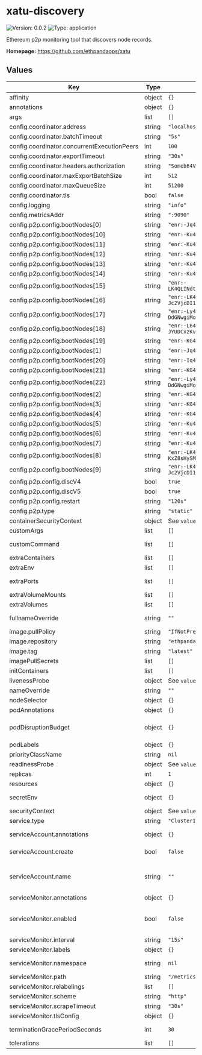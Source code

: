 
# xatu-discovery

![Version: 0.0.2](https://img.shields.io/badge/Version-0.0.2-informational?style=flat-square) ![Type: application](https://img.shields.io/badge/Type-application-informational?style=flat-square)

Ethereum p2p monitoring tool that discovers node records.

**Homepage:** <https://github.com/ethpandaops/xatu>

## Values

| Key | Type | Default | Description |
|-----|------|---------|-------------|
| affinity | object | `{}` | Affinity configuration for pods |
| annotations | object | `{}` | Annotations for the Deployment |
| args | list | `[]` | Command arguments |
| config.coordinator.address | string | `"localhost:8080"` |  |
| config.coordinator.batchTimeout | string | `"5s"` |  |
| config.coordinator.concurrentExecutionPeers | int | `100` |  |
| config.coordinator.exportTimeout | string | `"30s"` |  |
| config.coordinator.headers.authorization | string | `"Someb64Value"` |  |
| config.coordinator.maxExportBatchSize | int | `512` |  |
| config.coordinator.maxQueueSize | int | `51200` |  |
| config.coordinator.tls | bool | `false` |  |
| config.logging | string | `"info"` |  |
| config.metricsAddr | string | `":9090"` |  |
| config.p2p.config.bootNodes[0] | string | `"enr:-Jq4QItoFUuug_n_qbYbU0OY04-np2wT8rUCauOOXNi0H3BWbDj-zbfZb7otA7jZ6flbBpx1LNZK2TDebZ9dEKx84LYBhGV0aDKQtTA_KgEAAAD__________4JpZIJ2NIJpcISsaa0ZiXNlY3AyNTZrMaEDHAD2JKYevx89W0CcFJFiskdcEzkH_Wdv9iW42qLK79ODdWRwgiMo"` |  |
| config.p2p.config.bootNodes[10] | string | `"enr:-Ku4QHqVeJ8PPICcWk1vSn_XcSkjOkNiTg6Fmii5j6vUQgvzMc9L1goFnLKgXqBJspJjIsB91LTOleFmyWWrFVATGngBh2F0dG5ldHOIAAAAAAAAAACEZXRoMpC1MD8qAAAAAP__________gmlkgnY0gmlwhAMRHkWJc2VjcDI1NmsxoQKLVXFOhp2uX6jeT0DvvDpPcU8FWMjQdR4wMuORMhpX24N1ZHCCIyg"` |  |
| config.p2p.config.bootNodes[11] | string | `"enr:-Ku4QG-2_Md3sZIAUebGYT6g0SMskIml77l6yR-M_JXc-UdNHCmHQeOiMLbylPejyJsdAPsTHJyjJB2sYGDLe0dn8uYBh2F0dG5ldHOIAAAAAAAAAACEZXRoMpC1MD8qAAAAAP__________gmlkgnY0gmlwhBLY-NyJc2VjcDI1NmsxoQORcM6e19T1T9gi7jxEZjk_sjVLGFscUNqAY9obgZaxbIN1ZHCCIyg"` |  |
| config.p2p.config.bootNodes[12] | string | `"enr:-Ku4QPn5eVhcoF1opaFEvg1b6JNFD2rqVkHQ8HApOKK61OIcIXD127bKWgAtbwI7pnxx6cDyk_nI88TrZKQaGMZj0q0Bh2F0dG5ldHOIAAAAAAAAAACEZXRoMpC1MD8qAAAAAP__________gmlkgnY0gmlwhDayLMaJc2VjcDI1NmsxoQK2sBOLGcUb4AwuYzFuAVCaNHA-dy24UuEKkeFNgCVCsIN1ZHCCIyg"` |  |
| config.p2p.config.bootNodes[13] | string | `"enr:-Ku4QEWzdnVtXc2Q0ZVigfCGggOVB2Vc1ZCPEc6j21NIFLODSJbvNaef1g4PxhPwl_3kax86YPheFUSLXPRs98vvYsoBh2F0dG5ldHOIAAAAAAAAAACEZXRoMpC1MD8qAAAAAP__________gmlkgnY0gmlwhDZBrP2Jc2VjcDI1NmsxoQM6jr8Rb1ktLEsVcKAPa08wCsKUmvoQ8khiOl_SLozf9IN1ZHCCIyg"` |  |
| config.p2p.config.bootNodes[14] | string | `"enr:-Ku4QFmUkNp0g9bsLX2PfVeIyT-9WO-PZlrqZBNtEyofOOfLMScDjaTzGxIb1Ns9Wo5Pm_8nlq-SZwcQfTH2cgO-s88Bh2F0dG5ldHOIAAAAAAAAAACEZXRoMpDkvpOTAAAQIP__________gmlkgnY0gmlwhBLf22SJc2VjcDI1NmsxoQLV_jMOIxKbjHFKgrkFvwDvpexo6Nd58TK5k7ss4Vt0IoN1ZHCCG1g"` |  |
| config.p2p.config.bootNodes[15] | string | `"enr:-LK4QLINdtobGquK7jukLDAKmsrH2ZuHM4k0TklY5jDTD4ZgfxR9weZmo5Jwu81hlKu3qPAvk24xHGBDjYs4o8f1gZ0Bh2F0dG5ldHOIAAAAAAAAAACEZXRoMpB53wQoAAAQIP__________gmlkgnY0gmlwhDRN_P6Jc2VjcDI1NmsxoQJuNujTgsJUHUgVZML3pzrtgNtYg7rQ4K1tkWERgl0DdoN0Y3CCIyiDdWRwgiMo"` |  |
| config.p2p.config.bootNodes[16] | string | `"enr:-LK4QH1xnjotgXwg25IDPjrqRGFnH1ScgNHA3dv1Z8xHCp4uP3N3Jjl_aYv_WIxQRdwZvSukzbwspXZ7JjpldyeVDzMCh2F0dG5ldHOIAAAAAAAAAACEZXRoMpB53wQoAAAQIP__________gmlkgnY0gmlwhIe1te-Jc2VjcDI1NmsxoQOkcGXqbCJYbcClZ3z5f6NWhX_1YPFRYRRWQpJjwSHpVIN0Y3CCIyiDdWRwgiMo"` |  |
| config.p2p.config.bootNodes[17] | string | `"enr:-Ly4QFPk-cTMxZ3jWTafiNblEZkQIXGF2aVzCIGW0uHp6KaEAvBMoctE8S7YU0qZtuS7By0AA4YMfKoN9ls_GJRccVpFh2F0dG5ldHOI__________-EZXRoMpCC9KcrAgAQIIS2AQAAAAAAgmlkgnY0gmlwhKh3joWJc2VjcDI1NmsxoQKrxz8M1IHwJqRIpDqdVW_U1PeixMW5SfnBD-8idYIQrIhzeW5jbmV0cw-DdGNwgiMog3VkcIIjKA"` |  |
| config.p2p.config.bootNodes[18] | string | `"enr:-L64QJmwSDtaHVgGiqIxJWUtxWg6uLCipsms6j-8BdsOJfTWAs7CLF9HJnVqFE728O-JYUDCxzKvRdeMqBSauHVCMdaCAVWHYXR0bmV0c4j__________4RldGgykIL0pysCABAghLYBAAAAAACCaWSCdjSCaXCEQWxOdolzZWNwMjU2azGhA7Qmod9fK86WidPOzLsn5_8QyzL7ZcJ1Reca7RnD54vuiHN5bmNuZXRzD4N0Y3CCIyiDdWRwgiMo"` |  |
| config.p2p.config.bootNodes[19] | string | `"enr:-KG4QCIzJZTY_fs_2vqWEatJL9RrtnPwDCv-jRBuO5FQ2qBrfJubWOWazri6s9HsyZdu-fRUfEzkebhf1nvO42_FVzwDhGV0aDKQed8EKAAAECD__________4JpZIJ2NIJpcISHtbYziXNlY3AyNTZrMaED4m9AqVs6F32rSCGsjtYcsyfQE2K8nDiGmocUY_iq-TSDdGNwgiMog3VkcIIjKA"` |  |
| config.p2p.config.bootNodes[1] | string | `"enr:-Jq4QN_YBsUOqQsty1OGvYv48PMaiEt1AzGD1NkYQHaxZoTyVGqMYXg0K9c0LPNWC9pkXmggApp8nygYLsQwScwAgfgBhGV0aDKQtTA_KgEAAAD__________4JpZIJ2NIJpcISLosQxiXNlY3AyNTZrMaEDBJj7_dLFACaxBfaI8KZTh_SSJUjhyAyfshimvSqo22WDdWRwgiMo"` |  |
| config.p2p.config.bootNodes[20] | string | `"enr:-Iq4QMCTfIMXnow27baRUb35Q8iiFHSIDBJh6hQM5Axohhf4b6Kr_cOCu0htQ5WvVqKvFgY28893DHAg8gnBAXsAVqmGAX53x8JggmlkgnY0gmlwhLKAlv6Jc2VjcDI1NmsxoQK6S-Cii_KmfFdUJL2TANL3ksaKUnNXvTCv1tLwXs0QgIN1ZHCCIyk"` |  |
| config.p2p.config.bootNodes[21] | string | `"enr:-KG4QE5OIg5ThTjkzrlVF32WT_-XT14WeJtIz2zoTqLLjQhYAmJlnk4ItSoH41_2x0RX0wTFIe5GgjRzU2u7Q1fN4vADhGV0aDKQqP7o7pAAAHAyAAAAAAAAAIJpZIJ2NIJpcISlFsStiXNlY3AyNTZrMaEC-Rrd_bBZwhKpXzFCrStKp1q_HmGOewxY3KwM8ofAj_ODdGNwgiMog3VkcIIjKA"` |  |
| config.p2p.config.bootNodes[22] | string | `"enr:-Ly4QFoZTWR8ulxGVsWydTNGdwEESueIdj-wB6UmmjUcm-AOPxnQi7wprzwcdo7-1jBW_JxELlUKJdJES8TDsbl1EdNlh2F0dG5ldHOI__78_v2bsV-EZXRoMpA2-lATkAAAcf__________gmlkgnY0gmlwhBLYJjGJc2VjcDI1NmsxoQI0gujXac9rMAb48NtMqtSTyHIeNYlpjkbYpWJw46PmYYhzeW5jbmV0cw-DdGNwgiMog3VkcIIjKA"` |  |
| config.p2p.config.bootNodes[2] | string | `"enr:-KG4QOtcP9X1FbIMOe17QNMKqDxCpm14jcX5tiOE4_TyMrFqbmhPZHK_ZPG2Gxb1GE2xdtodOfx9-cgvNtxnRyHEmC0ghGV0aDKQ9aX9QgAAAAD__________4JpZIJ2NIJpcIQDE8KdiXNlY3AyNTZrMaEDhpehBDbZjM_L9ek699Y7vhUJ-eAdMyQW_Fil522Y0fODdGNwgiMog3VkcIIjKA"` |  |
| config.p2p.config.bootNodes[3] | string | `"enr:-KG4QDyytgmE4f7AnvW-ZaUOIi9i79qX4JwjRAiXBZCU65wOfBu-3Nb5I7b_Rmg3KCOcZM_C3y5pg7EBU5XGrcLTduQEhGV0aDKQ9aX9QgAAAAD__________4JpZIJ2NIJpcIQ2_DUbiXNlY3AyNTZrMaEDKnz_-ps3UUOfHWVYaskI5kWYO_vtYMGYCQRAR3gHDouDdGNwgiMog3VkcIIjKA"` |  |
| config.p2p.config.bootNodes[4] | string | `"enr:-KG4QL-eqFoHy0cI31THvtZjpYUu_Jdw_MO7skQRJxY1g5HTN1A0epPCU6vi0gLGUgrzpU-ygeMSS8ewVxDpKfYmxMMGhGV0aDKQtTA_KgAAAAD__________4JpZIJ2NIJpcIQ2_DUbiXNlY3AyNTZrMaED8GJ2vzUqgL6-KD1xalo1CsmY4X1HaDnyl6Y_WayCo9GDdGNwgiMog3VkcIIjKA"` |  |
| config.p2p.config.bootNodes[5] | string | `"enr:-Ku4QImhMc1z8yCiNJ1TyUxdcfNucje3BGwEHzodEZUan8PherEo4sF7pPHPSIB1NNuSg5fZy7qFsjmUKs2ea1Whi0EBh2F0dG5ldHOIAAAAAAAAAACEZXRoMpD1pf1CAAAAAP__________gmlkgnY0gmlwhBLf22SJc2VjcDI1NmsxoQOVphkDqal4QzPMksc5wnpuC3gvSC8AfbFOnZY_On34wIN1ZHCCIyg"` |  |
| config.p2p.config.bootNodes[6] | string | `"enr:-Ku4QP2xDnEtUXIjzJ_DhlCRN9SN99RYQPJL92TMlSv7U5C1YnYLjwOQHgZIUXw6c-BvRg2Yc2QsZxxoS_pPRVe0yK8Bh2F0dG5ldHOIAAAAAAAAAACEZXRoMpD1pf1CAAAAAP__________gmlkgnY0gmlwhBLf22SJc2VjcDI1NmsxoQMeFF5GrS7UZpAH2Ly84aLK-TyvH-dRo0JM1i8yygH50YN1ZHCCJxA"` |  |
| config.p2p.config.bootNodes[7] | string | `"enr:-Ku4QPp9z1W4tAO8Ber_NQierYaOStqhDqQdOPY3bB3jDgkjcbk6YrEnVYIiCBbTxuar3CzS528d2iE7TdJsrL-dEKoBh2F0dG5ldHOIAAAAAAAAAACEZXRoMpD1pf1CAAAAAP__________gmlkgnY0gmlwhBLf22SJc2VjcDI1NmsxoQMw5fqqkw2hHC4F5HZZDPsNmPdB1Gi8JPQK7pRc9XHh-oN1ZHCCKvg"` |  |
| config.p2p.config.bootNodes[8] | string | `"enr:-LK4QA8FfhaAjlb_BXsXxSfiysR7R52Nhi9JBt4F8SPssu8hdE1BXQQEtVDC3qStCW60LSO7hEsVHv5zm8_6Vnjhcn0Bh2F0dG5ldHOIAAAAAAAAAACEZXRoMpC1MD8qAAAAAP__________gmlkgnY0gmlwhAN4aBKJc2VjcDI1NmsxoQJerDhsJ-KxZ8sHySMOCmTO6sHM3iCFQ6VMvLTe948MyYN0Y3CCI4yDdWRwgiOM"` |  |
| config.p2p.config.bootNodes[9] | string | `"enr:-LK4QKWrXTpV9T78hNG6s8AM6IO4XH9kFT91uZtFg1GcsJ6dKovDOr1jtAAFPnS2lvNltkOGA9k29BUN7lFh_sjuc9QBh2F0dG5ldHOIAAAAAAAAAACEZXRoMpC1MD8qAAAAAP__________gmlkgnY0gmlwhANAdd-Jc2VjcDI1NmsxoQLQa6ai7y9PMN5hpLe5HmiJSlYzMuzP7ZhwRiwHvqNXdoN0Y3CCI4yDdWRwgiOM"` |  |
| config.p2p.config.discV4 | bool | `true` |  |
| config.p2p.config.discV5 | bool | `true` |  |
| config.p2p.config.restart | string | `"120s"` |  |
| config.p2p.type | string | `"static"` |  |
| containerSecurityContext | object | See `values.yaml` | The security context for containers |
| customArgs | list | `[]` | Custom args for the xatu container |
| customCommand | list | `[]` | Command replacement for the xatu container |
| extraContainers | list | `[]` | Additional containers |
| extraEnv | list | `[]` | Additional env variables |
| extraPorts | list | `[]` | Additional ports. Useful when using extraContainers |
| extraVolumeMounts | list | `[]` | Additional volume mounts |
| extraVolumes | list | `[]` | Additional volumes |
| fullnameOverride | string | `""` | Overrides the chart's computed fullname |
| image.pullPolicy | string | `"IfNotPresent"` | xatu container pull policy |
| image.repository | string | `"ethpandaops/xatu"` | xatu container image repository |
| image.tag | string | `"latest"` | xatu container image tag |
| imagePullSecrets | list | `[]` | Image pull secrets for Docker images |
| initContainers | list | `[]` | Additional init containers |
| livenessProbe | object | See `values.yaml` | Liveness probe |
| nameOverride | string | `""` | Overrides the chart's name |
| nodeSelector | object | `{}` | Node selector for pods |
| podAnnotations | object | `{}` | Pod annotations |
| podDisruptionBudget | object | `{}` | Define the PodDisruptionBudget spec If not set then a PodDisruptionBudget will not be created |
| podLabels | object | `{}` | Pod labels |
| priorityClassName | string | `nil` | Pod priority class |
| readinessProbe | object | See `values.yaml` | Readiness probe |
| replicas | int | `1` | Number of replicas |
| resources | object | `{}` | Resource requests and limits |
| secretEnv | object | `{}` | Secret env variables injected via a created secret |
| securityContext | object | See `values.yaml` | The security context for pods |
| service.type | string | `"ClusterIP"` | Service type |
| serviceAccount.annotations | object | `{}` | Annotations to add to the service account |
| serviceAccount.create | bool | `false` | Specifies whether a service account should be created |
| serviceAccount.name | string | `""` | The name of the service account to use. If not set and create is true, a name is generated using the fullname template |
| serviceMonitor.annotations | object | `{}` | Additional ServiceMonitor annotations |
| serviceMonitor.enabled | bool | `false` | If true, a ServiceMonitor CRD is created for a prometheus operator https://github.com/coreos/prometheus-operator |
| serviceMonitor.interval | string | `"15s"` | ServiceMonitor scrape interval |
| serviceMonitor.labels | object | `{}` | Additional ServiceMonitor labels |
| serviceMonitor.namespace | string | `nil` | Alternative namespace for ServiceMonitor |
| serviceMonitor.path | string | `"/metrics"` | Path to scrape |
| serviceMonitor.relabelings | list | `[]` | ServiceMonitor relabelings |
| serviceMonitor.scheme | string | `"http"` | ServiceMonitor scheme |
| serviceMonitor.scrapeTimeout | string | `"30s"` | ServiceMonitor scrape timeout |
| serviceMonitor.tlsConfig | object | `{}` | ServiceMonitor TLS configuration |
| terminationGracePeriodSeconds | int | `30` | How long to wait until the pod is forcefully terminated |
| tolerations | list | `[]` | Tolerations for pods |

